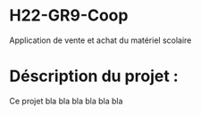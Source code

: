 # H22-GR9-Coop
Application de vente et achat du matériel scolaire 
# Déscription du projet : 
Ce projet bla bla bla 
bla bla bla 

